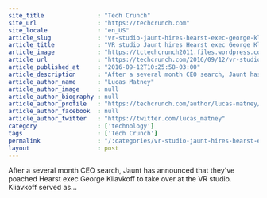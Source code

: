 ```yaml
---
site_title               : "Tech Crunch"
site_url                 : "https://techcrunch.com"
site_locale              : "en_US"
article_slug             : "vr-studio-jaunt-hires-hearst-exec-george-kliavkoff-as-its-new-ceo"
article_title            : "VR studio Jaunt hires Hearst exec George Kliavkoff as its new CEO"
article_image            : "https://tctechcrunch2011.files.wordpress.com/2016/09/screen-shot-2016-09-12-at-10-16-42-am.png?w=764&h=400&crop=1"
article_url              : "https://techcrunch.com/2016/09/12/vr-studio-jaunt-hires-hearst-exec-george-kliavkoff-as-its-new-ceo/"
article_published_at     : "2016-09-12T10:25:58-03:00"
article_description      : "After a several month CEO search, Jaunt has announced that they've poached Hearst exec George Kliavkoff to take over at the VR studio. Kliavkoff served as..."
article_author_name      : "Lucas Matney"
article_author_image     : null
article_author_biography : null
article_author_profile   : "https://techcrunch.com/author/lucas-matney/"
article_author_facebook  : null
article_author_twitter   : "https://twitter.com/lucas_matney"
category                 : ['technology']
tags                     : ['Tech Crunch']
permalink                : "/:categories/vr-studio-jaunt-hires-hearst-exec-george-kliavkoff-as-its-new-ceo/"
layout                   : post
---
```


After a several month CEO search, Jaunt has announced that they've poached Hearst exec George Kliavkoff to take over at the VR studio. Kliavkoff served as...
